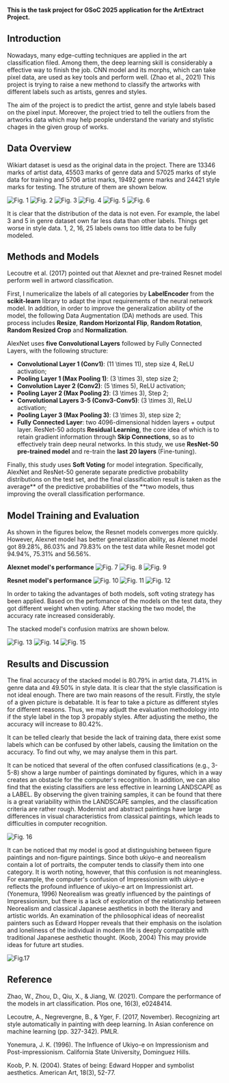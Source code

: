 **This is the task project for GSoC 2025 application for the ArtExtract Project.**

## Introduction
Nowadays, many edge-cutting techniques are applied in the art classification filed. Among them, the deep learning skill is considerably a effective way to finish the job. CNN model and its morphs, which can take pixel data, are used as key tools and perform well. (Zhao et al., 2021) This project is trying to raise a new methond to classify the artworks with different labels such as artists, genres and styles.

The aim of the project is to predict the artist, genre and style labels based on the pixel input. Moreover, the project tried to tell the outliers from the artworks data which may help people understand the variaty and stylistic chages in the given group of works.

## Data Overview
Wikiart dataset is uesd as the original data in the project. There are 13346 marks of artist data, 45503 marks of genre data and 57025 marks of style data for training and 5706 artist marks, 19492 genre marks and 24421 style marks for testing. The struture of them are shown below.

![Fig. 1](artist_train.png)
![Fig. 2](artist_val.png)
![Fig. 3](genre_train.png)
![Fig. 4](genre_val.png)
![Fig. 5](style_train.png)
![Fig. 6](style_val.png)

It is clear that the distribution of the data is not even. For example, the label 3 and 5 in genre dataset own far less data than other labels. Things get worse in style data. 1, 2, 16, 25 labels owns too little data to be fully modeled.

## Methods and Models
Lecoutre et al. (2017) pointed out that Alexnet and pre-trained Resnet model perform well in artword classification.

First, I numericalize the labels of all categories by **LabelEncoder** from the **scikit-learn** library to adapt the input requirements of the neural network model. In addition, in order to improve the generalization ability of the model, the following Data Augmentation (DA) methods are used. This process includes **Resize**, **Random Horizontal Flip**, **Random Rotation**, **Random Resized Crop** and **Normalization**.

AlexNet uses **five Convolutional Layers** followed by Fully Connected Layers, with the following structure:
- **Convolutional Layer 1 (Conv1)**: \(11 \times 11\), step size 4, ReLU activation;
- **Pooling Layer 1 (Max Pooling 1)**: \(3 \times 3\), step size 2;
- **Convolution Layer 2 (Conv2)**: \(5 \times 5\), ReLU activation;
- **Pooling Layer 2 (Max Pooling 2)**: \(3 \times 3\), Step 2;
- **Convolutional Layers 3-5 (Conv3-Conv5)**: \(3 \times 3\), ReLU activation;
- **Pooling Layer 3 (Max Pooling 3)**: \(3 \times 3\), step size 2;
- **Fully Connected Layer**: two 4096-dimensional hidden layers + output layer.
ResNet-50 adopts **Residual Learning**, the core idea of which is to retain gradient information through **Skip Connections**, so as to effectively train deep neural networks. In this study, we use **ResNet-50 pre-trained model** and re-train the **last 20 layers** (Fine-tuning).

Finally, this study uses **Soft Voting** for model integration. Specifically, AlexNet and ResNet-50 generate separate predictive probability distributions on the test set, and the final classification result is taken as the average** of the predictive probabilities of the **two models, thus improving the overall classification performance.

## Model Training and Evaluation
As shown in the figures below, the Resnet models converges more quickly. However, Alexnet model has better generalization ability, as Alexnet model got 89.28%, 86.03% and 79.83% on the test data while Resnet model got 94.94%, 75.31% and 56.56%.

**Alexnet model's performance**
![Fig. 7](Alex_artist.png)
![Fig. 8](Alex_genre.png)
![Fig. 9](Alex_style.png)

**Resnet model's performance**
![Fig. 10](Res_artist.png)
![Fig. 11](Res_genre.png)
![Fig. 12](Res_style.png)

In order to taking the advantages of both models, soft voting strategy has been applied. Based on the perfomance of the models on the test data, they got different weight when voting. After stacking the two model, the accuracy rate increased considerably.

The stacked model's confusion matrixs are shown below.

![Fig. 13](cm_artist.png)
![Fig. 14](cm_genre.png)
![Fig. 15](cm_style.png)

## Results and Discussion
The final accuracy of the stacked model is 80.79% in artist data, 71.41% in genre data and 49.50% in style data. It is clear that the style classification is not ideal enough. There are two main reasons of the result. Firstly, the style of a given picture is debatable. It is fear to take a picture as different styles for different reasons. Thus, we may adjudt the evaluation methodology into if the style label in the top 3 propably styles. After adjusting the metho, the accuracy will increase to 80.42%.

It can be telled clearly that beside the lack of training data, there exist some labels which can be confused by other labels, causing the limitation on the accuracy. To find out why, we may analyse them in this part.

It can be noticed that several of the often confused classifications (e.g., 3-5-8) show a large number of paintings dominated by figures, which in a way creates an obstacle for the computer's recognition. In addition, we can also find that the existing classifiers are less effective in learning LANDSCAPE as a LABEL. By observing the given training samples, it can be found that there is a great variability within the LANDSCAPE samples, and the classification criteria are rather rough. Modernist and abstract paintings have large differences in visual characteristics from classical paintings, which leads to difficulties in computer recognition.

![Fig. 16](genre_sample.png)

It can be noticed that my model is good at distinguishing between figure paintings and non-figure paintings. Since both ukiyo-e and neorealism contain a lot of portraits, the computer tends to classify them into one category. It is worth noting, however, that this confusion is not meaningless. For example, the computer's confusion of Impressionism with ukiyo-e reflects the profound influence of ukiyo-e art on Impressionist art. (Yonemura, 1996) Neorealism was greatly influenced by the paintings of Impressionism, but there is a lack of exploration of the relationship between Neorealism and classical Japanese aesthetics in both the literary and artistic worlds. An examination of the philosophical ideas of neorealist painters such as Edward Hopper reveals that their emphasis on the isolation and loneliness of the individual in modern life is deeply compatible with traditional Japanese aesthetic thought. (Koob, 2004) This may provide ideas for future art studies.

![Fig.17](style_sample.png)


## Reference
Zhao, W., Zhou, D., Qiu, X., & Jiang, W. (2021). Compare the performance of the models in art classification. Plos one, 16(3), e0248414.

Lecoutre, A., Negrevergne, B., & Yger, F. (2017, November). Recognizing art style automatically in painting with deep learning. In Asian conference on machine learning (pp. 327-342). PMLR.

Yonemura, J. K. (1996). The Influence of Ukiyo-e on Impressionism and Post-impressionism. California State University, Dominguez Hills.

Koob, P. N. (2004). States of being: Edward Hopper and symbolist aesthetics. American Art, 18(3), 52-77.